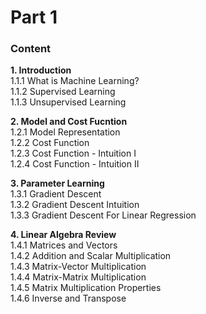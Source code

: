 # Part 1
### Content  

**1. Introduction**  
1.1.1 What is Machine Learning?  
1.1.2 Supervised Learning  
1.1.3 Unsupervised Learning  

**2. Model and Cost Fucntion**  
1.2.1 Model Representation  
1.2.2 Cost Function  
1.2.3 Cost Function - Intuition I  
1.2.4 Cost Function - Intuition II  

**3. Parameter Learning**  
1.3.1 Gradient Descent  
1.3.2 Gradient Descent Intuition  
1.3.3 Gradient Descent For Linear Regression  

**4. Linear Algebra Review**  
1.4.1 Matrices and Vectors  
1.4.2 Addition and Scalar Multiplication  
1.4.3 Matrix-Vector Multiplication  
1.4.4 Matrix-Matrix Multiplication  
1.4.5 Matrix Multiplication Properties  
1.4.6 Inverse and Transpose 